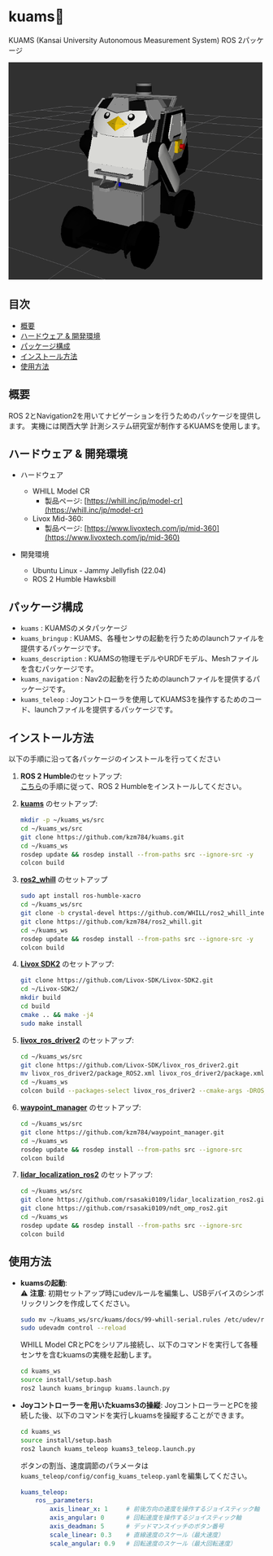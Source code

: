 # kuams🐧

KUAMS (Kansai University Autonomous Measurement System) ROS 2パッケージ

<img src="./docs/kuams.png" style="width: 500px; height: auto;">

## 目次
<!-- TOC -->

- [概要](#概要)
- [ハードウェア & 開発環境](#ハードウェア--開発環境)
- [パッケージ構成](#パッケージ構成)
- [インストール方法](#インストール方法)
- [使用方法](#使用方法)

<!-- /TOC -->

## 概要
ROS 2とNavigation2を用いてナビゲーションを行うためのパッケージを提供します。
実機には関西大学 計測システム研究室が制作するKUAMSを使用します。

## ハードウェア & 開発環境
- ハードウェア
    - WHILL Model CR
        - 製品ページ: [https://whill.inc/jp/model-cr](https://whill.inc/jp/model-cr)
    - Livox Mid-360:
        - 製品ページ: [https://www.livoxtech.com/jp/mid-360](https://www.livoxtech.com/jp/mid-360)

- 開発環境
    - Ubuntu Linux - Jammy Jellyfish (22.04)
    - ROS 2 Humble Hawksbill

## パッケージ構成
- `kuams` : KUAMSのメタパッケージ
- `kuams_bringup` : KUAMS、各種センサの起動を行うためのlaunchファイルを提供するパッケージです。
- `kuams_description` : KUAMSの物理モデルやURDFモデル、Meshファイルを含むパッケージです。
- `kuams_navigation` : Nav2の起動を行うためのlaunchファイルを提供するパッケージです。
- `kuams_teleop` : Joyコントローラを使用してKUAMS3を操作するためのコード、launchファイルを提供するパッケージです。

## インストール方法  
以下の手順に沿って各パッケージのインストールを行ってください  
1. **ROS 2 Humble**のセットアップ:  
   [こちら](https://docs.ros.org/en/humble/Installation.html)の手順に従って、ROS 2 Humbleをインストールしてください。

2. [**kuams**](https://github.com/kzm784/kuams) のセットアップ:
   ```bash
   mkdir -p ~/kuams_ws/src
   cd ~/kuams_ws/src
   git clone https://github.com/kzm784/kuams.git
   cd ~/kuams_ws
   rosdep update && rosdep install --from-paths src --ignore-src -y
   colcon build
    ```

3. [**ros2_whill**](https://github.com/kzm784/ros2_whill) のセットアップ
    ```bash
    sudo apt install ros-humble-xacro
    cd ~/kuams_ws/src
    git clone -b crystal-devel https://github.com/WHILL/ros2_whill_interfaces.git
    git clone https://github.com/kzm784/ros2_whill.git
    cd ~/kuams_ws
    rosdep update && rosdep install --from-paths src --ignore-src -y
    colcon build 
    ```
4. [**Livox SDK2**](https://github.com/Livox-SDK/Livox-SDK2.git) のセットアップ:
   ```bash
   git clone https://github.com/Livox-SDK/Livox-SDK2.git
   cd ~/Livox-SDK2/
   mkdir build
   cd build
   cmake .. && make -j4
   sudo make install
   ```

5. [**livox_ros_driver2**](https://github.com/Livox-SDK/livox_ros_driver2) のセットアップ:
   ```bash
   cd ~/kuams_ws/src
   git clone https://github.com/Livox-SDK/livox_ros_driver2.git
   mv livox_ros_driver2/package_ROS2.xml livox_ros_driver2/package.xml
   cd ~/kuams_ws
   colcon build --packages-select livox_ros_driver2 --cmake-args -DROS_EDITION="ROS2" -DHUMBLE_ROS="humble" --symlink-install
    ```

6. [**waypoint_manager**](https://github.com/kzm784/waypoint_manager) のセットアップ:
    ```bash
   cd ~/kuams_ws/src
   git clone https://github.com/kzm784/waypoint_manager.git
   cd ~/kuams_ws
   rosdep update && rosdep install --from-paths src --ignore-src 
   colcon build
    ```

7. [**lidar_localization_ros2**](https://github.com/rsasaki0109/lidar_localization_ros2) のセットアップ:
    ```bash
   cd ~/kuams_ws/src
   git clone https://github.com/rsasaki0109/lidar_localization_ros2.git
   git clone https://github.com/rsasaki0109/ndt_omp_ros2.git
   cd ~/kuams_ws
   rosdep update && rosdep install --from-paths src --ignore-src 
   colcon build
    ```

## 使用方法
- **kuamsの起動**:    
    ⚠️ **注意**: 初期セットアップ時にudevルールを編集し、USBデバイスのシンボリックリンクを作成してください。
    ```bash
    sudo mv ~/kuams_ws/src/kuams/docs/99-whill-serial.rules /etc/udev/rules.d/
    sudo udevadm control --reload
    ```
    WHILL Model CRとPCをシリアル接続し、以下のコマンドを実行して各種センサを含むkuamsの実機を起動します。
    ```bash
    cd kuams_ws
    source install/setup.bash
    ros2 launch kuams_bringup kuams.launch.py
    ```

- **Joyコントローラーを用いたkuams3の操縦**:
    JoyコントローラーとPCを接続した後、以下のコマンドを実行しkuamsを操縦することができます。
    ```bash
    cd kuams_ws
    source install/setup.bash
    ros2 launch kuams_teleop kuams3_teleop.launch.py
    ```
    ボタンの割当、速度調節のパラメータは`kuams_teleop/config/config_kuams_teleop.yaml`を編集してください。
    ```yaml
    kuams_teleop:
        ros__parameters:
            axis_linear_x: 1     # 前後方向の速度を操作するジョイスティック軸
            axis_angular: 0      # 回転速度を操作するジョイスティック軸
            axis_deadman: 5      # デッドマンスイッチのボタン番号
            scale_linear: 0.3    # 直線速度のスケール（最大速度）
            scale_angular: 0.9   # 回転速度のスケール（最大回転速度）
    ```

